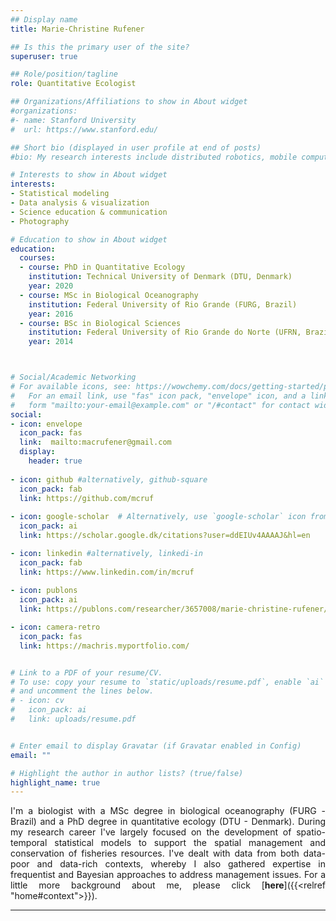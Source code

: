 ```yaml
---
## Display name
title: Marie-Christine Rufener

## Is this the primary user of the site?
superuser: true

## Role/position/tagline
role: Quantitative Ecologist

## Organizations/Affiliations to show in About widget
#organizations:
#- name: Stanford University
#  url: https://www.stanford.edu/

## Short bio (displayed in user profile at end of posts)
#bio: My research interests include distributed robotics, mobile computing and programmable matter.

# Interests to show in About widget
interests:
- Statistical modeling
- Data analysis & visualization
- Science education & communication
- Photography

# Education to show in About widget
education:
  courses:
  - course: PhD in Quantitative Ecology
    institution: Technical University of Denmark (DTU, Denmark)
    year: 2020
  - course: MSc in Biological Oceanography
    institution: Federal University of Rio Grande (FURG, Brazil)
    year: 2016
  - course: BSc in Biological Sciences
    institution: Federal University of Rio Grande do Norte (UFRN, Brazil)
    year: 2014



# Social/Academic Networking
# For available icons, see: https://wowchemy.com/docs/getting-started/page-builder/#icons
#   For an email link, use "fas" icon pack, "envelope" icon, and a link in the
#   form "mailto:your-email@example.com" or "/#contact" for contact widget.
social:
- icon: envelope
  icon_pack: fas
  link:  mailto:macrufener@gmail.com
  display:
    header: true
    
- icon: github #alternatively, github-square
  icon_pack: fab
  link: https://github.com/mcruf
  
- icon: google-scholar  # Alternatively, use `google-scholar` icon from `ai` icon pack
  icon_pack: ai
  link: https://scholar.google.dk/citations?user=ddEIUv4AAAAJ&hl=en

- icon: linkedin #alternatively, linkedi-in
  icon_pack: fab
  link: https://www.linkedin.com/in/mcruf
  
- icon: publons
  icon_pack: ai
  link: https://publons.com/researcher/3657008/marie-christine-rufener/

- icon: camera-retro
  icon_pack: fas
  link: https://machris.myportfolio.com/


# Link to a PDF of your resume/CV.
# To use: copy your resume to `static/uploads/resume.pdf`, enable `ai` icons in `params.toml`, 
# and uncomment the lines below.
# - icon: cv
#   icon_pack: ai
#   link: uploads/resume.pdf


# Enter email to display Gravatar (if Gravatar enabled in Config)
email: ""

# Highlight the author in author lists? (true/false)
highlight_name: true
---
```

<div style="text-align: justify"> 

I'm a biologist with a MSc degree in biological oceanography (FURG - Brazil) and a PhD degree in quantitative ecology (DTU - Denmark). During my research career I've largely focused on the development of spatio-temporal statistical models to support the spatial management and conservation of fisheries resources. I've dealt with data from both data-poor and data-rich contexts, whereby I also gathered expertise in frequentist and Bayesian approaches to address management issues. For a little more background about me, please click [**here**]({{<relref "home#context">}}).

</div>

-------

